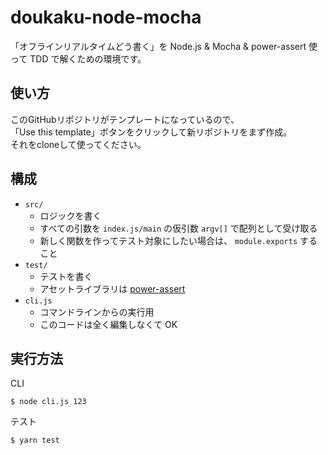 # doukaku-node-mocha

「オフラインリアルタイムどう書く」を Node.js & Mocha & power-assert 使って TDD で解くための環境です。

## 使い方

このGitHubリポジトリがテンプレートになっているので、  
「Use this template」ボタンをクリックして新リポジトリをまず作成。  
それをcloneして使ってください。

## 構成

- `src/`
  - ロジックを書く
  - すべての引数を `index.js/main` の仮引数 `argv[]` で配列として受け取る
  - 新しく関数を作ってテスト対象にしたい場合は、 `module.exports` すること
- `test/`
  - テストを書く
  - アセットライブラリは [power-assert](https://github.com/power-assert-js/power-assert)
- `cli.js`
  - コマンドラインからの実行用
  - このコードは全く編集しなくて OK

## 実行方法

CLI

```
$ node cli.js 123
```

テスト

```
$ yarn test
```
